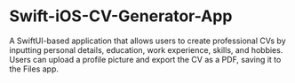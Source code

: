 # Swift-iOS-CV-Generator-App
A SwiftUI-based application that allows users to create professional CVs by inputting personal details, education, work experience, skills, and hobbies. Users can upload a profile picture and export the CV as a PDF, saving it to the Files app.
